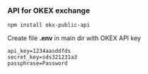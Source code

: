 ### API for OKEX exchange

`npm install okx-public-api`

Create file **.env** in main dir with OKEX API key 

```
api_key=1234aasddfds
secret_key=sds321231a3
passphrase=Password
```